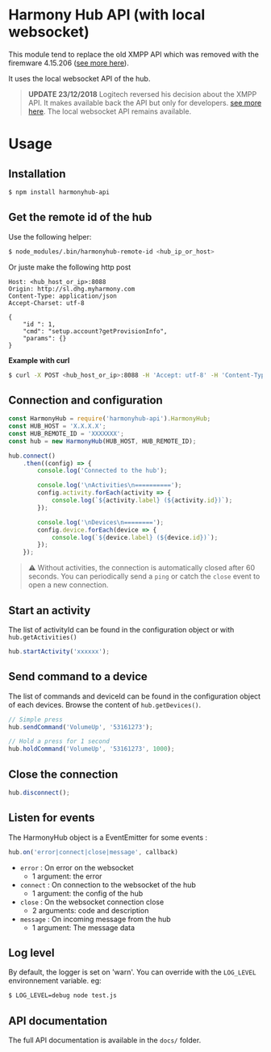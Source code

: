 # Harmony Hub API (with local websocket)

This module  tend to replace the old XMPP API which was removed with the firemware 4.15.206 ([see more here](https://community.logitech.com/s/question/0D55A00008D4bZ4SAJ/harmony-hub-firmware-update-fixes-vulnerabilities)).

It uses the local websocket API of the hub.

> **UPDATE 23/12/2018**
> Logitech reversed his decision about the XMPP API. It makes available back the API but only for developers. [see more here](https://community.logitech.com/s/question/0D55A00008D4bZ4SAJ/harmony-hub-firmware-update-fixes-vulnerabilities). The local websocket API remains available.

# Usage

## Installation
```bash
$ npm install harmonyhub-api
```

## Get the remote id of the hub
Use the following helper:
```bash
$ node_modules/.bin/harmonyhub-remote-id <hub_ip_or_host>
```

Or juste make the following http post
```http
Host: <hub_host_or_ip>:8088
Origin: http://sl.dhg.myharmony.com
Content-Type: application/json
Accept-Charset: utf-8

{
    "id ": 1,
    "cmd": "setup.account?getProvisionInfo",
    "params": {}
}
```

**Example with curl**
```bash
$ curl -X POST <hub_host_or_ip>:8088 -H 'Accept: utf-8' -H 'Content-Type: application/json' -H 'Origin: http://sl.dhg.myharmony.com' -d '{"id":1,"cmd":"setup.account?getProvisionInfo","params":{}}'
```

## Connection and configuration
```javascript
const HarmonyHub = require('harmonyhub-api').HarmonyHub;
const HUB_HOST = 'X.X.X.X';
const HUB_REMOTE_ID = 'XXXXXXX';
const hub = new HarmonyHub(HUB_HOST, HUB_REMOTE_ID);

hub.connect()
    .then((config) => {
        console.log('Connected to the hub');

        console.log('\nActivities\n==========');
        config.activity.forEach(activity => {
            console.log(`${activity.label} (${activity.id})`);
        });

        console.log('\nDevices\n========');
        config.device.forEach(device => {
            console.log(`${device.label} (${device.id})`);
        });
    });
```

> :warning: Without activities, the connection is automatically closed after 60 seconds. You can periodically send a `ping` or catch the `close` event to open a new connection.

## Start an activity
The list of activityId can be found in the configuration object or with `hub.getActivities()`
```javascript
hub.startActivity('xxxxxx');
```

## Send command to a device
The list of commands and deviceId can be found in the configuration object of each devices. Browse the content of `hub.getDevices()`.

```javascript
// Simple press
hub.sendCommand('VolumeUp', '53161273');

// Hold a press for 1 second
hub.holdCommand('VolumeUp', '53161273', 1000);
```

## Close the connection
```javascript
hub.disconnect();
```

## Listen for events
The HarmonyHub object is a EventEmitter for some events : 

```javascript
hub.on('error|connect|close|message', callback)
````

- `error` : On error on the websocket
    - 1 argument: the error
- `connect` : On connection to the websocket of the hub
    - 1 argument: the config of the hub
- `close` : On the websocket connection close
    - 2 arguments: code and description
- `message` : On incoming message from the hub
    - 1 argument: The message data


## Log level
By default, the logger is set on 'warn'. You can override with the `LOG_LEVEL` environnement variable. eg:
```bash
$ LOG_LEVEL=debug node test.js
```

## API documentation
The full API documentation is available in the `docs/` folder.

